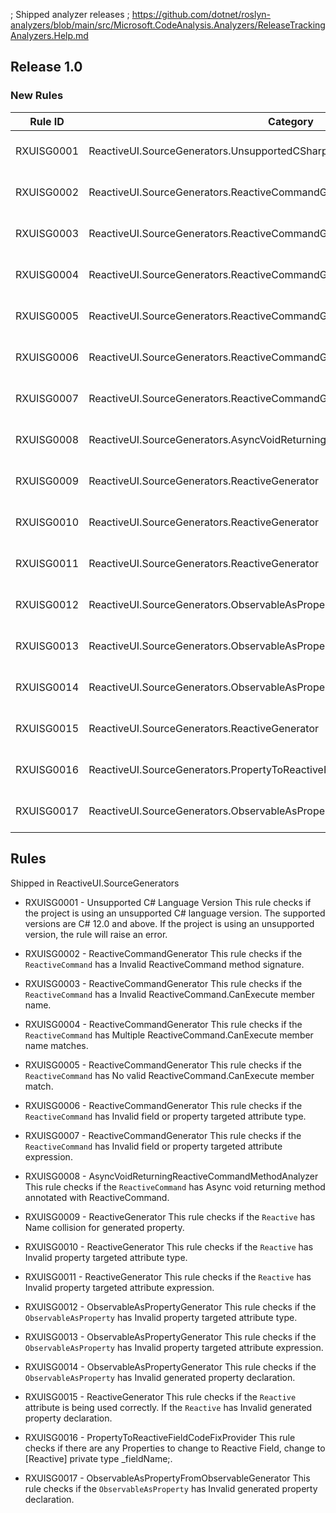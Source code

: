 ; Shipped analyzer releases
; https://github.com/dotnet/roslyn-analyzers/blob/main/src/Microsoft.CodeAnalysis.Analyzers/ReleaseTrackingAnalyzers.Help.md

## Release 1.0

### New Rules

Rule ID | Category | Severity | Notes
--------|----------|----------|-------
RXUISG0001 | ReactiveUI.SourceGenerators.UnsupportedCSharpLanguageVersionAnalyzer | Error | See https://www.reactiveui.net/docs/handbook/view-models/boilerplate-code.html
RXUISG0002 | ReactiveUI.SourceGenerators.ReactiveCommandGenerator | Error | See https://www.reactiveui.net/docs/handbook/view-models/boilerplate-code.html
RXUISG0003 | ReactiveUI.SourceGenerators.ReactiveCommandGenerator | Error | See https://www.reactiveui.net/docs/handbook/view-models/boilerplate-code.html
RXUISG0004 | ReactiveUI.SourceGenerators.ReactiveCommandGenerator | Error | See https://www.reactiveui.net/docs/handbook/view-models/boilerplate-code.html
RXUISG0005 | ReactiveUI.SourceGenerators.ReactiveCommandGenerator | Error | See https://www.reactiveui.net/docs/handbook/view-models/boilerplate-code.html
RXUISG0006 | ReactiveUI.SourceGenerators.ReactiveCommandGenerator | Error | See https://www.reactiveui.net/docs/handbook/view-models/boilerplate-code.html
RXUISG0007 | ReactiveUI.SourceGenerators.ReactiveCommandGenerator | Error | See https://www.reactiveui.net/docs/handbook/view-models/boilerplate-code.html
RXUISG0008 | ReactiveUI.SourceGenerators.AsyncVoidReturningReactiveCommandMethodAnalyzer | Error | See https://www.reactiveui.net/docs/handbook/view-models/boilerplate-code.html
RXUISG0009 | ReactiveUI.SourceGenerators.ReactiveGenerator | Error | See https://www.reactiveui.net/docs/handbook/view-models/boilerplate-code.html
RXUISG0010 | ReactiveUI.SourceGenerators.ReactiveGenerator | Error | See https://www.reactiveui.net/docs/handbook/view-models/boilerplate-code.html
RXUISG0011 | ReactiveUI.SourceGenerators.ReactiveGenerator | Error | See https://www.reactiveui.net/docs/handbook/view-models/boilerplate-code.html
RXUISG0012 | ReactiveUI.SourceGenerators.ObservableAsPropertyGenerator | Error | See https://www.reactiveui.net/docs/handbook/view-models/boilerplate-code.html
RXUISG0013 | ReactiveUI.SourceGenerators.ObservableAsPropertyGenerator | Error | See https://www.reactiveui.net/docs/handbook/view-models/boilerplate-code.html
RXUISG0014 | ReactiveUI.SourceGenerators.ObservableAsPropertyGenerator | Error | See https://www.reactiveui.net/docs/handbook/view-models/boilerplate-code.html
RXUISG0015 | ReactiveUI.SourceGenerators.ReactiveGenerator | Error | See https://www.reactiveui.net/docs/handbook/view-models/boilerplate-code.html
RXUISG0016 | ReactiveUI.SourceGenerators.PropertyToReactiveFieldCodeFixProvider | Info | See https://www.reactiveui.net/docs/handbook/view-models/boilerplate-code.html
RXUISG0017 | ReactiveUI.SourceGenerators.ObservableAsPropertyFromObservableGenerator | Error | See https://www.reactiveui.net/docs/handbook/view-models/boilerplate-code.html


## Rules
Shipped in ReactiveUI.SourceGenerators

- RXUISG0001 - Unsupported C# Language Version
This rule checks if the project is using an unsupported C# language version. The supported versions are C# 12.0 and above. If the project is using an unsupported version, the rule will raise an error.

- RXUISG0002 - ReactiveCommandGenerator
This rule checks if the `ReactiveCommand` has a Invalid ReactiveCommand method signature.

- RXUISG0003 - ReactiveCommandGenerator
This rule checks if the `ReactiveCommand` has a Invalid ReactiveCommand.CanExecute member name.

- RXUISG0004 - ReactiveCommandGenerator
This rule checks if the `ReactiveCommand` has Multiple ReactiveCommand.CanExecute member name matches.

- RXUISG0005 - ReactiveCommandGenerator
This rule checks if the `ReactiveCommand` has No valid ReactiveCommand.CanExecute member match.

- RXUISG0006 - ReactiveCommandGenerator
This rule checks if the `ReactiveCommand` has Invalid field or property targeted attribute type.

- RXUISG0007 - ReactiveCommandGenerator
This rule checks if the `ReactiveCommand` has Invalid field or property targeted attribute expression.

- RXUISG0008 - AsyncVoidReturningReactiveCommandMethodAnalyzer
This rule checks if the `ReactiveCommand` has Async void returning method annotated with ReactiveCommand.

- RXUISG0009 - ReactiveGenerator
This rule checks if the `Reactive` has Name collision for generated property.

- RXUISG0010 - ReactiveGenerator
This rule checks if the `Reactive` has Invalid property targeted attribute type.

- RXUISG0011 - ReactiveGenerator
This rule checks if the `Reactive` has Invalid property targeted attribute expression.

- RXUISG0012 - ObservableAsPropertyGenerator
This rule checks if the `ObservableAsProperty` has Invalid property targeted attribute type.

- RXUISG0013 - ObservableAsPropertyGenerator
This rule checks if the `ObservableAsProperty` has Invalid property targeted attribute expression.

- RXUISG0014 - ObservableAsPropertyGenerator
This rule checks if the `ObservableAsProperty` has Invalid generated property declaration.

- RXUISG0015 - ReactiveGenerator
This rule checks if the `Reactive` attribute is being used correctly. If the `Reactive` has Invalid generated property declaration.

- RXUISG0016 - PropertyToReactiveFieldCodeFixProvider
This rule checks if there are any Properties to change to Reactive Field, change to [Reactive] private type _fieldName;.

- RXUISG0017 - ObservableAsPropertyFromObservableGenerator
This rule checks if the `ObservableAsProperty` has Invalid generated property declaration.

